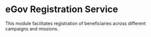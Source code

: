 # eGov Registration Service

This module facilitates registration of beneficiaries across different campaigns and missions.